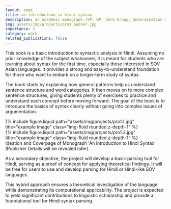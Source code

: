 ```yaml
---
layout: page
title: an introduction to hindi syntax
description: an academic monograph (VP, NP, Verb Group, Subordination and Coordination)
img: assets/img/projects/pro1 banner.jpg
importance: 1
category: work
related_publications: false
---
```


This book is a basic introduction to syntactic analysis in Hindi. Assuming no prior knowledge of the subject whatsoever, it is meant for students who are learning about syntax for the first time, especially those interested in SOV Asian languages. It provides a strong and easy-to-understand foundation for those who want to embark on a longer-term study of syntax. 

The book starts by explaining how general patterns help us understand sentence structure and word categories. It then moves on to more complex sentence structures, giving students plenty of exercises to practice and understand each concept before moving forward. The goal of the book is to introduce the basics of syntax clearly without going into complex issues of argumentation.

<div class="row justify-content-sm-center">
    <div class="col-sm-8 mt-3 mt-md-0">
        {% include figure.liquid path="assets/img/projects/pro1.1.jpg" title="example image" class="img-fluid rounded z-depth-1" %}
    </div>
    <div class="col-sm-4 mt-3 mt-md-0">
        {% include figure.liquid path="assets/img/projects/pro1.2.jpg" title="example image" class="img-fluid rounded z-depth-1" %}
    </div>
</div>
<div class="caption">
    Ideation and Coverpage of Monograph 'An introduction to Hindi Syntax' (Publisher Details will be revealed later).
</div>


As a secondary objective, the project will develop a basic parsing tool for Hindi, serving as a proof of concept for applying theoretical findings. It will be free for users to use and develop parsing for Hindi or Hindi-like SOV languages. 

This hybrid approach ensures a theoretical investigation of the language while demonstrating its computational applicability. The project is expected to yield significant contributions to linguistic scholarship and provide a foundational tool for Hindi syntax parsing.